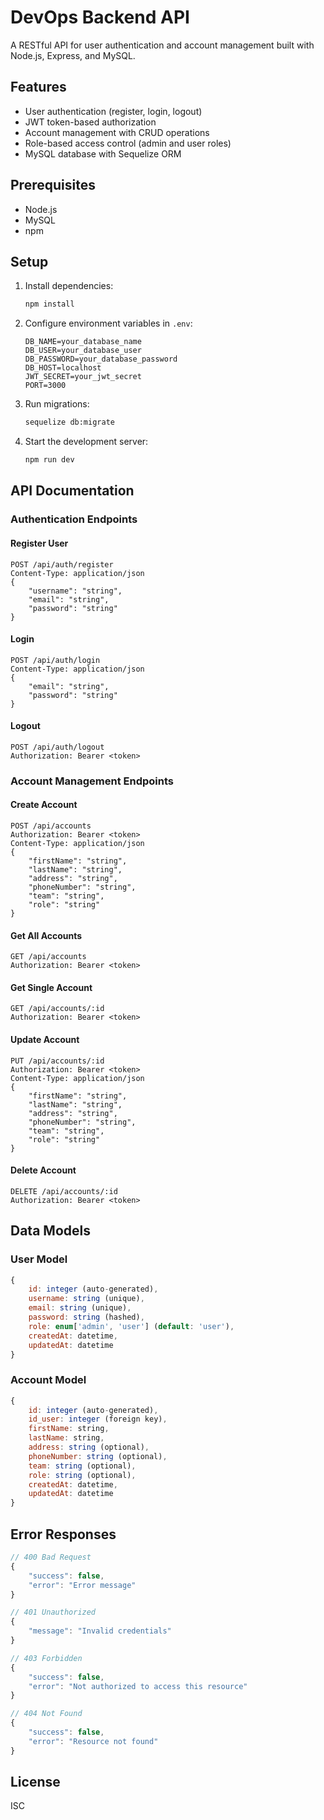 # DevOps Backend API

A RESTful API for user authentication and account management built with Node.js, Express, and MySQL.

## Features

- User authentication (register, login, logout)
- JWT token-based authorization
- Account management with CRUD operations
- Role-based access control (admin and user roles)
- MySQL database with Sequelize ORM

## Prerequisites

- Node.js
- MySQL
- npm

## Setup

1. Install dependencies:

   ```bash
   npm install
   ```

2. Configure environment variables in `.env`:

   ```env
   DB_NAME=your_database_name
   DB_USER=your_database_user
   DB_PASSWORD=your_database_password
   DB_HOST=localhost
   JWT_SECRET=your_jwt_secret
   PORT=3000
   ```

3. Run migrations:

   ```bash
   sequelize db:migrate
   ```

4. Start the development server:
   ```bash
   npm run dev
   ```

## API Documentation

### Authentication Endpoints

#### Register User

```http
POST /api/auth/register
Content-Type: application/json
{
    "username": "string",
    "email": "string",
    "password": "string"
}
```

#### Login

```http
POST /api/auth/login
Content-Type: application/json
{
    "email": "string",
    "password": "string"
}
```

#### Logout

```http
POST /api/auth/logout
Authorization: Bearer <token>
```

### Account Management Endpoints

#### Create Account

```http
POST /api/accounts
Authorization: Bearer <token>
Content-Type: application/json
{
    "firstName": "string",
    "lastName": "string",
    "address": "string",
    "phoneNumber": "string",
    "team": "string",
    "role": "string"
}
```

#### Get All Accounts

```http
GET /api/accounts
Authorization: Bearer <token>
```

#### Get Single Account

```http
GET /api/accounts/:id
Authorization: Bearer <token>
```

#### Update Account

```http
PUT /api/accounts/:id
Authorization: Bearer <token>
Content-Type: application/json
{
    "firstName": "string",
    "lastName": "string",
    "address": "string",
    "phoneNumber": "string",
    "team": "string",
    "role": "string"
}
```

#### Delete Account

```http
DELETE /api/accounts/:id
Authorization: Bearer <token>
```

## Data Models

### User Model

```javascript
{
    id: integer (auto-generated),
    username: string (unique),
    email: string (unique),
    password: string (hashed),
    role: enum['admin', 'user'] (default: 'user'),
    createdAt: datetime,
    updatedAt: datetime
}
```

### Account Model

```javascript
{
    id: integer (auto-generated),
    id_user: integer (foreign key),
    firstName: string,
    lastName: string,
    address: string (optional),
    phoneNumber: string (optional),
    team: string (optional),
    role: string (optional),
    createdAt: datetime,
    updatedAt: datetime
}
```

## Error Responses

```javascript
// 400 Bad Request
{
    "success": false,
    "error": "Error message"
}

// 401 Unauthorized
{
    "message": "Invalid credentials"
}

// 403 Forbidden
{
    "success": false,
    "error": "Not authorized to access this resource"
}

// 404 Not Found
{
    "success": false,
    "error": "Resource not found"
}
```

## License

ISC
